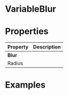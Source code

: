 # VariableBlur


# Properties


| Property | Description| 
| -------- | -----------|
| **Blur** |  |
| Radius |  |




# Examples
